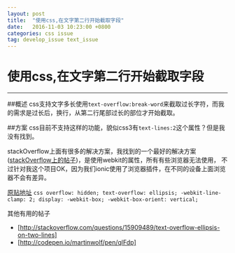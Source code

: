 ```yaml
---
layout: post
title:  "使用css,在文字第二行开始截取字段"
date:   2016-11-03 10:23:00 +0800
categories: css issue
tag: develop_issue text_issue
---
```



# 使用css,在文字第二行开始截取字段
---

##概述
css支持文字多长使用`text-overflow:break-word`来截取过长字符，而我的需求是过长后，换行，从第二行尾部过长的部位才开始截取。

##方案
css目前不支持这样的功能，貌似css3有`text-lines:2`这个属性？但是我没有找到。

stackOverflow上面有很多的解决方案，我找到的一个最好的解决方案([stackOverflow上的帖子]())，是使用webkit的属性，所有有些浏览器无法使用，
不过针对我这个项目OK，因为我们ionic使用了浏览器插件，在不同的设备上面浏览器不会有差异。

[原贴地址](http://stackoverflow.com/questions/5269713/css-ellipsis-on-second-line)
`css
    overflow: hidden;
    text-overflow: ellipsis;
    -webkit-line-clamp: 2;
    display: -webkit-box;
    -webkit-box-orient: vertical;
`

其他有用的帖子
 * [http://stackoverflow.com/questions/15909489/text-overflow-ellipsis-on-two-lines]
 * [http://codepen.io/martinwolf/pen/qlFdp]
